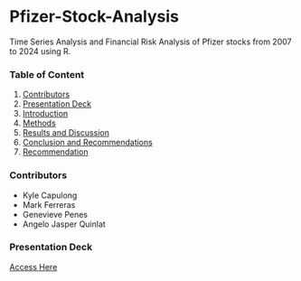 # Pfizer-Stock-Analysis
Time Series Analysis and Financial Risk Analysis of Pfizer stocks from 2007 to 2024 using R.

### Table of Content
1. [Contributors](#contributors)
2. [Presentation Deck](#presentation-deck)
3. [Introduction](#introduction)
4. [Methods](#methods)
5. [Results and Discussion](#results-and-discussion)
6. [Conclusion and Recommendations](#conclusion)
7. [Recommendation](#recommendation)

### Contributors
- Kyle Capulong
- Mark Ferreras
- Genevieve Penes
- Angelo Jasper Quinlat

### Presentation Deck
[Access Here](https://www.canva.com/design/DAGGn29SisY/zai1eq65BT1Y94ezft5eAw/edit?utm_content=DAGGn29SisY&utm_campaign=designshare&utm_medium=link2&utm_source=sharebutton)
